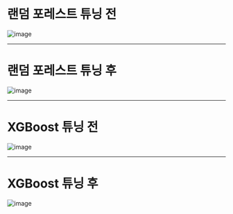 # 랜덤 포레스트 튜닝 전

![image](https://github.com/user-attachments/assets/6aacb749-660d-4356-9de6-161932fd2c3f)

---
# 랜덤 포레스트 튜닝 후 

![image](https://github.com/user-attachments/assets/c4a3f6af-d89d-4c93-976b-c7d66ba270a0)

---
# XGBoost 튜닝 전

![image](https://github.com/user-attachments/assets/d5aea1ae-bdcc-475f-9f0d-66e2ba8da568)

---
# XGBoost 튜닝 후

![image](https://github.com/user-attachments/assets/76c09709-c22d-4f24-b013-e90abeb003be)


